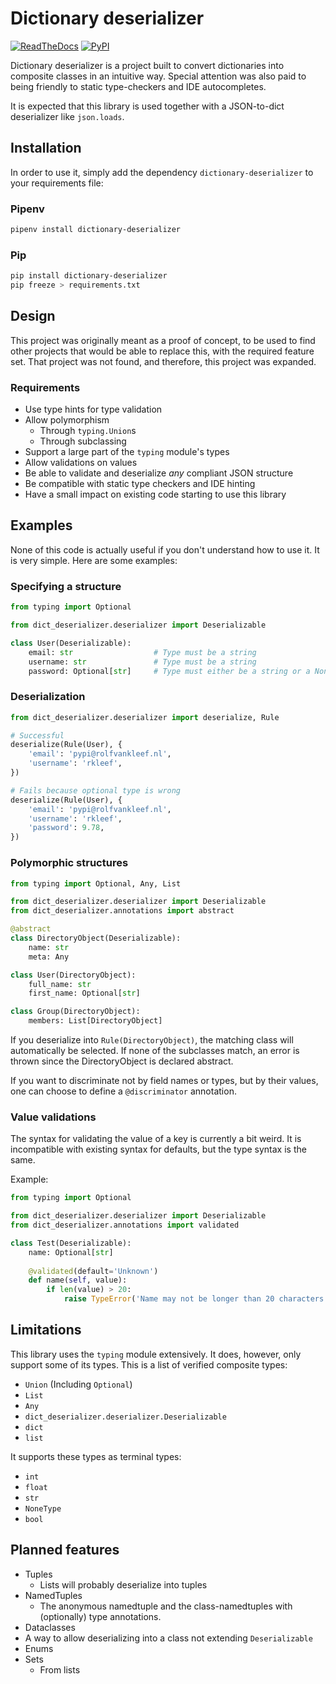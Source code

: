 # Dictionary deserializer
[![ReadTheDocs](https://readthedocs.org/projects/dict-deserializer/badge/?version=latest&style=flat)](https://dict-deserializer.rtfd.io)
[![PyPI](https://img.shields.io/pypi/v/dictionary-deserializer.svg)](https://pypi.org/project/Dictionary-deserializer/)

Dictionary deserializer is a project built to convert dictionaries into
composite classes in an intuitive way. Special attention was also paid
to being friendly to static type-checkers and IDE autocompletes.

It is expected that this library is used together with a JSON-to-dict
deserializer like `json.loads`.

## Installation

In order to use it, simply add the dependency `dictionary-deserializer` to your
requirements file:

### Pipenv

```bash
pipenv install dictionary-deserializer
```

### Pip

```bash
pip install dictionary-deserializer
pip freeze > requirements.txt
```

## Design

This project was originally meant as a proof of concept, to be used to find
other projects that would be able to replace this, with the required feature
set. That project was not found, and therefore, this project was expanded.

### Requirements

* Use type hints for type validation
* Allow polymorphism
    * Through `typing.Union`s
    * Through subclassing
* Support a large part of the `typing` module's types
* Allow validations on values
* Be able to validate and deserialize _any_ compliant JSON structure
* Be compatible with static type checkers and IDE hinting
* Have a small impact on existing code starting to use this library

## Examples

None of this code is actually useful if you don't understand how to use it. It
is very simple. Here are some examples:

### Specifying a structure

```python
from typing import Optional

from dict_deserializer.deserializer import Deserializable

class User(Deserializable):
    email: str                  # Type must be a string
    username: str               # Type must be a string
    password: Optional[str]     # Type must either be a string or a None
```

### Deserialization

```python
from dict_deserializer.deserializer import deserialize, Rule

# Successful
deserialize(Rule(User), {
    'email': 'pypi@rolfvankleef.nl',
    'username': 'rkleef',
})

# Fails because optional type is wrong
deserialize(Rule(User), {
    'email': 'pypi@rolfvankleef.nl',
    'username': 'rkleef',
    'password': 9.78,
})
```

### Polymorphic structures
```python
from typing import Optional, Any, List

from dict_deserializer.deserializer import Deserializable
from dict_deserializer.annotations import abstract

@abstract
class DirectoryObject(Deserializable):
    name: str
    meta: Any

class User(DirectoryObject):
    full_name: str
    first_name: Optional[str]

class Group(DirectoryObject):
    members: List[DirectoryObject]
```

If you deserialize into `Rule(DirectoryObject)`, the matching class will
automatically be selected. If none of the subclasses match, an error is thrown
since the DirectoryObject is declared abstract.

If you want to discriminate not by field names or types, but by their values,
one can choose to define a `@discriminator` annotation.

### Value validations

The syntax for validating the value of a key is currently a bit weird. It is
incompatible with existing syntax for defaults, but the type syntax is the same.

Example:

```python
from typing import Optional

from dict_deserializer.deserializer import Deserializable
from dict_deserializer.annotations import validated

class Test(Deserializable):
    name: Optional[str]
    
    @validated(default='Unknown')
    def name(self, value):
        if len(value) > 20:
            raise TypeError('Name may not be longer than 20 characters.')

```

## Limitations

This library uses the `typing` module extensively. It does, however, only
support some of its types. This is a list of verified composite types:

* `Union` (Including `Optional`)
* `List`
* `Any`
* `dict_deserializer.deserializer.Deserializable`
* `dict`
* `list`

It supports these types as terminal types:

* `int`
* `float`
* `str`
* `NoneType`
* `bool`

## Planned features

* Tuples
    * Lists will probably deserialize into tuples
* NamedTuples
    * The anonymous namedtuple and the class-namedtuples with (optionally) type annotations.
* Dataclasses
* A way to allow deserializing into a class not extending `Deserializable`
* Enums
* Sets
    * From lists
